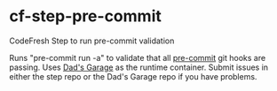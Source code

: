 # cf-step-pre-commit

CodeFresh Step to run pre-commit validation

Runs "pre-commit run -a" to validate that all [pre-commit](https://pre-commit.com/) git hooks are passing.
Uses [Dad's Garage](https://github.com/dadsgarage/dadsgarage) as the runtime container.
Submit issues in either the step repo or the Dad's Garage repo if you have problems.

<!-- test -->
